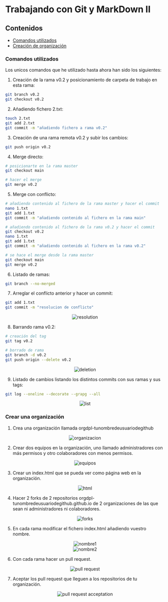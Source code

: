 # Trabajando con Git y MarkDown II

## Contenidos
- [Comandos utilizados](#comandos-utilizados)
- [Creación de organización](#crear-una-organización)

### Comandos utilizados
Los unicos comandos que he utilizado hasta ahora han sido los siguientes:

1. Creación de la rama v0.2 y posicionamiento de carpeta de trabajo en esta rama:
```bash
git branch v0.2
git checkout v0.2
```

2. Añadiendo fichero 2.txt:
```bash
touch 2.txt
git add 2.txt
git commit -m "añadiendo fichero a rama v0.2"
```

3. Creación de una rama remota v0.2 y subir los cambios:
```bash
git push origin v0.2
```

4. Merge directo:
```bash
# posicionarte en la rama master
git checkout main

# hacer el merge
git merge v0.2
```

5. Merge con conflicto:
```bash
# añadiendo contenido al fichero de la rama master y hacer el commit
nano 1.txt
git add 1.txt
git commit -m "añadiendo contenido al fichero en la rama main"

# añadiendo contenido al fichero de la rama v0.2 y hacer el commit
git checkout v0.2
nano 1.txt
git add 1.txt
git commit -m "añadiendo contenido al fichero en la rama v0.2"

# se hace el merge desde la rama master
git checkout main
git merge v0.2
```

6. Listado de ramas:
```bash
git branch --no-merged
```

7. Arreglar el conflicto anterior y hacer un commit:
```bash
git add 1.txt
git commit -m "resolucion de conflicto"
```
<div align=center>
    <img src="./imgs/img01.png" alt="resolution"/>
</div>

8. Barrando rama v0.2:
```bash
# creación del tag
git tag v0.2

# borrado de rama 
git branch -d v0.2
git push origin --delete v0.2
```
<div align=center>
    <img src="./imgs/img02.png" alt="deletion"/>
</div>

9. Listado de cambios listando los distintos commits con sus ramas y sus tags:
```bash
git log --oneline --decorate --grapg --all
```
<div align=center>
    <img src="./imgs/img03.png" alt="list"/>
</div>

### Crear una organización
1. Crea una organización llamada orgdpl-tunombredeusuariodegithub
<div align=center>
    <img src="./imgs/img04.png" alt="organizacion"/>
</div>

2. Crear dos equipos en la organización, uno llamado administradores con más permisos y otro colaboradores con menos permisos.
<div align=center>
    <img src="./imgs/img05.png" alt="equipos"/>
</div>

3. Crear un index.html que se pueda ver como página web en la organización.
<div align=center>
    <img src="./imgs/img07.png" alt="html"/>
</div>

4. Hacer 2 forks de 2 repositorios orgdpl-tunombredeusuariodegithub.github.io de 2 organizaciones de las que sean ni administradores ni colaboradores.
<div align=center>
    <img src="./imgs/img06.png" alt="forks"/>
</div>

5. En cada rama modificar el fichero index.html añadiendo vuestro nombre.
<div align=center>
    <img src="./imgs/img10.png" alt="nombre1"/>
</div>
<div align=center>
    <img src="./imgs/img11.png" alt="nombre2"/>
</div>

6. Con cada rama hacer un pull request.
<div align=center>
    <img src="./imgs/img09.png" alt="pull request"/>
</div>

7. Aceptar los pull request que lleguen a los repositorios de tu organización.
<div align=center>
    <img src="./imgs/img12.png" alt="pull request acceptation"/>
</div>